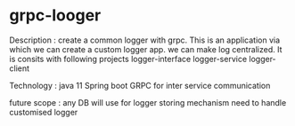 # grpc-looger
Description : create a common logger with grpc. This is an application via which we can create a custom logger app. we can make log centralized. It is consits with 
following projects
logger-interface 
logger-service
logger-client

Technology :
java 11
Spring boot
GRPC for inter service communication

future scope :
any DB will use for logger storing mechanism 
need to handle customised logger 
